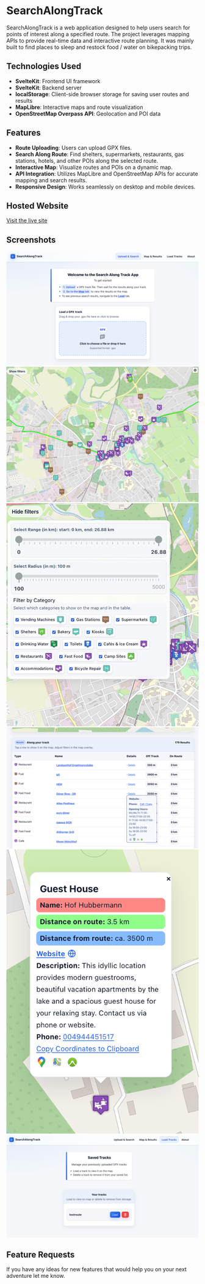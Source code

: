 # SearchAlongTrack

SearchAlongTrack is a web application designed to help users search for points of interest along a specified route. The project leverages mapping APIs to provide real-time data and interactive route planning. It was mainly built to find places to sleep and restock food / water on bikepacking trips.

## Technologies Used

- **SvelteKit**: Frontend UI framework
- **SvelteKit**: Backend server
- **localStorage**: Client-side browser storage for saving user routes and results
- **MapLibre**: Interactive maps and route visualization
- **OpenStreetMap Overpass API**: Geolocation and POI data

## Features

- **Route Uploading**: Users can upload GPX files.
- **Search Along Route**: Find shelters, supermarkets, restaurants, gas stations, hotels, and other POIs along the selected route.
- **Interactive Map**: Visualize routes and POIs on a dynamic map.
- **API Integration**: Utilizes MapLibre and OpenStreetMap APIs for accurate mapping and search results.
- **Responsive Design**: Works seamlessly on desktop and mobile devices.

## Hosted Website

[Visit the live site](https://search-along-track.vercel.app/)

## Screenshots

![Home Screen](/screenshots/Homescreen.png)
![Map](/screenshots/Map.png)
![Display Settings](/screenshots/DisplaySettings.png)
![Result Table](/screenshots/ResultTable.png)
![Result Marker](/screenshots/ResultMarker.png)
![Load Tracks](/screenshots/LoadTracks.png)

## Feature Requests

If you have any ideas for new features that would help you on your next adventure let me know.
